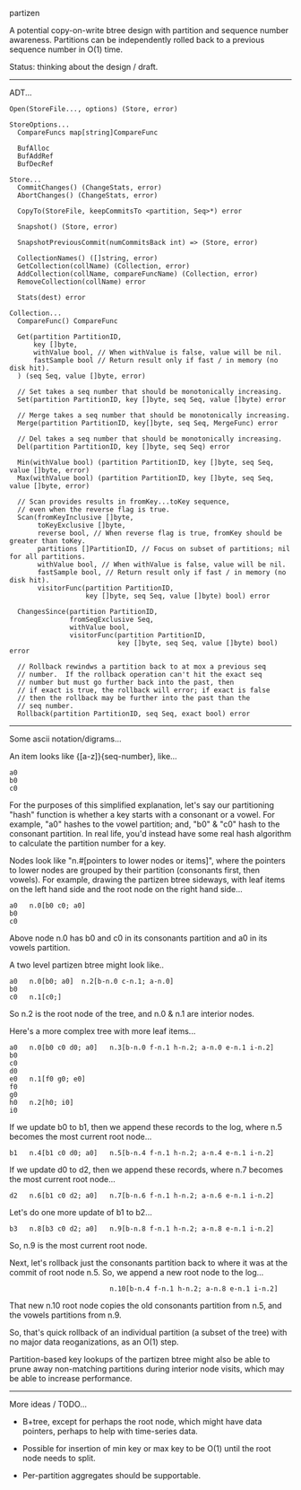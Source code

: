 partizen

A potential copy-on-write btree design with partition and sequence
number awareness.  Partitions can be independently rolled back to a
previous sequence number in O(1) time.

Status: thinking about the design / draft.

------------------------------------------------------------
ADT...

    Open(StoreFile..., options) (Store, error)

    StoreOptions...
      CompareFuncs map[string]CompareFunc

      BufAlloc
      BufAddRef
      BufDecRef

    Store...
      CommitChanges() (ChangeStats, error)
      AbortChanges() (ChangeStats, error)

      CopyTo(StoreFile, keepCommitsTo <partition, Seq>*) error

      Snapshot() (Store, error)

      SnapshotPreviousCommit(numCommitsBack int) => (Store, error)

      CollectionNames() ([]string, error)
      GetCollection(collName) (Collection, error)
      AddCollection(collName, compareFuncName) (Collection, error)
      RemoveCollection(collName) error

      Stats(dest) error

    Collection...
      CompareFunc() CompareFunc

      Get(partition PartitionID,
          key []byte,
          withValue bool, // When withValue is false, value will be nil.
          fastSample bool // Return result only if fast / in memory (no disk hit).
      ) (seq Seq, value []byte, error)

      // Set takes a seq number that should be monotonically increasing.
      Set(partition PartitionID, key []byte, seq Seq, value []byte) error

      // Merge takes a seq number that should be monotonically increasing.
      Merge(partition PartitionID, key[]byte, seq Seq, MergeFunc) error

      // Del takes a seq number that should be monotonically increasing.
      Del(partition PartitionID, key []byte, seq Seq) error

      Min(withValue bool) (partition PartitionID, key []byte, seq Seq, value []byte, error)
      Max(withValue bool) (partition PartitionID, key []byte, seq Seq, value []byte, error)

      // Scan provides results in fromKey...toKey sequence,
      // even when the reverse flag is true.
      Scan(fromKeyInclusive []byte,
           toKeyExclusive []byte,
           reverse bool, // When reverse flag is true, fromKey should be greater than toKey.
           partitions []PartitionID, // Focus on subset of partitions; nil for all partitions.
           withValue bool, // When withValue is false, value will be nil.
           fastSample bool, // Return result only if fast / in memory (no disk hit).
           visitorFunc(partition PartitionID,
                       key []byte, seq Seq, value []byte) bool) error

      ChangesSince(partition PartitionID,
                   fromSeqExclusive Seq,
                   withValue bool,
                   visitorFunc(partition PartitionID,
                               key []byte, seq Seq, value []byte) bool) error

      // Rollback rewindws a partition back to at mox a previous seq
      // number.  If the rollback operation can't hit the exact seq
      // number but must go further back into the past, then
      // if exact is true, the rollback will error; if exact is false
      // then the rollback may be further into the past than the
      // seq number.
      Rollback(partition PartitionID, seq Seq, exact bool) error

------------------------------------------------------------
Some ascii notation/digrams...

An item looks like {[a-z]}{seq-number}, like...

    a0
    b0
    c0

For the purposes of this simplified explanation, let's say our
partitioning "hash" function is whether a key starts with a consonant
or a vowel.  For example, "a0" hashes to the vowel partition; and,
"b0" & "c0" hash to the consonant partition.  In real life, you'd
instead have some real hash algorithm to calculate the partition
number for a key.

Nodes look like "n.#[pointers to lower nodes or items]", where the
pointers to lower nodes are grouped by their partition (consonants
first, then vowels).  For example, drawing the partizen btree
sideways, with leaf items on the left hand side and the root node on
the right hand side...

    a0   n.0[b0 c0; a0]
    b0
    c0

Above node n.0 has b0 and c0 in its consonants partition and a0 in its
vowels partition.

A two level partizen btree might look like..

    a0   n.0[b0; a0]  n.2[b-n.0 c-n.1; a-n.0]
    b0
    c0   n.1[c0;]

So n.2 is the root node of the tree, and n.0 & n.1 are interior nodes.

Here's a more complex tree with more leaf items...

    a0   n.0[b0 c0 d0; a0]   n.3[b-n.0 f-n.1 h-n.2; a-n.0 e-n.1 i-n.2]
    b0
    c0
    d0
    e0   n.1[f0 g0; e0]
    f0
    g0
    h0   n.2[h0; i0]
    i0

If we update b0 to b1, then we append these records to the log, where
n.5 becomes the most current root node...

    b1   n.4[b1 c0 d0; a0]   n.5[b-n.4 f-n.1 h-n.2; a-n.4 e-n.1 i-n.2]

If we update d0 to d2, then we append these records, where n.7 becomes
the most current root node...

    d2   n.6[b1 c0 d2; a0]   n.7[b-n.6 f-n.1 h-n.2; a-n.6 e-n.1 i-n.2]

Let's do one more update of b1 to b2...

    b3   n.8[b3 c0 d2; a0]   n.9[b-n.8 f-n.1 h-n.2; a-n.8 e-n.1 i-n.2]

So, n.9 is the most current root node.

Next, let's rollback just the consonants partition back to where it
was at the commit of root node n.5.  So, we append a new root node to
the log...

                             n.10[b-n.4 f-n.1 h-n.2; a-n.8 e-n.1 i-n.2]

That new n.10 root node copies the old consonants partition from n.5,
and the vowels partitions from n.9.

So, that's quick rollback of an individual partition (a subset of the
tree) with no major data reoganizations, as an O(1) step.

Partition-based key lookups of the partizen btree might also be able
to prune away non-matching partitions during interior node visits,
which may be able to increase performance.

------------------------------------------------------------
More ideas / TODO...

- B+tree, except for perhaps the root node, which might have data
  pointers, perhaps to help with time-series data.

- Possible for insertion of min key or max key to be O(1) until the
  root node needs to split.

- Per-partition aggregates should be supportable.

